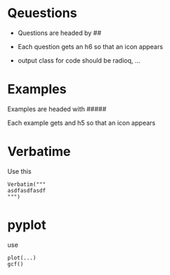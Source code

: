 # Qeuestions

- Questions are headed by ##

- Each question gets an h6 so that an icon appears

- output class for code should be radioq, ...


# Examples

Examples are headed with #####

Each example gets and h5 so that an icon appears

# Verbatime

Use this

```
Verbatim("""
asdfasdfasdf
""")
```

# pyplot

use

```
plot(...)
gcf()
```




